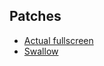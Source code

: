 ## Patches

- [Actual fullscreen](https://dwm.suckless.org/patches/actualfullscreen/)
- [Swallow](https://dwm.suckless.org/patches/swallow/)
